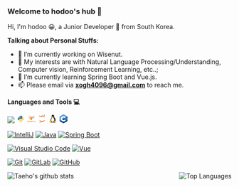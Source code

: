 ### Welcome to hodoo's hub 👋

Hi, I'm hodoo 😀, a Junior Developer 🚁 from South Korea.

**Talking about Personal Stuffs:**

- 🔭 I’m currently working on Wisenut.
- 🤔 My interests are with Natural Language Processing/Understanding, Computer vision, Reinforcement Learning, etc..;
- 🌱 I’m currently learning Spring Boot and Vue.js.
- 📫 Please email via **xogh4096@gmail.com** to reach me.


**Languages and Tools 💻**

<code><img height="20" src="https://pytorch.org/assets/images/pytorch-logo.png"></code>
<code><img src="https://raw.githubusercontent.com/github/explore/80688e429a7d4ef2fca1e82350fe8e3517d3494d/topics/python/python.png" alt=python height="20"/></code>
<code><img src="https://raw.githubusercontent.com/github/explore/80688e429a7d4ef2fca1e82350fe8e3517d3494d/topics/tensorflow/tensorflow.png" alt=tensorflow height="20"/></code>
<code><img src="https://raw.githubusercontent.com/github/explore/80688e429a7d4ef2fca1e82350fe8e3517d3494d/topics/jupyter-notebook/jupyter-notebook.png" alt=jupyter-notebook height="20"/></code>
<code><img src="https://raw.githubusercontent.com/github/explore/80688e429a7d4ef2fca1e82350fe8e3517d3494d/topics/linux/linux.png" alt=linux height="20"/></code>
<code><img src="https://raw.githubusercontent.com/github/explore/80688e429a7d4ef2fca1e82350fe8e3517d3494d/topics/cpp/cpp.png" alt=cpp height="20"/></code>

[![IntelliJ](https://img.shields.io/badge/IntelliJ_IDEA-000000?style=flat&logo=intellij-idea&link=https://github.com/hodoodang)](https://github.com/hodoodang)
[![Java](https://img.shields.io/badge/Java-FCA121?style=flat&logo=java&link=https://github.com/hodoodang)](https://github.com/hodoodang)
[![Spring Boot](https://img.shields.io/badge/Spring_Boot-6DB33F?style=flat&logo=spring&link=https://github.com/hodoodang)](https://github.com/hodoodang)

[![Visual Studio Code](https://img.shields.io/badge/Visual_Studio_Code-007ACC?style=flat&logo=visual-studio-code&link=https://github.com/hodoodang)](https://github.com/hodoodang)
[![Vue](https://img.shields.io/badge/Vue.js-FFFFFF?style=flat&logo=vue.js&link=https://github.com/hodoodang)](https://github.com/hodoodang)

[![Git](https://img.shields.io/badge/-Git-black?style=flat&logo=git&link=https://github.com/hodoodang)](https://github.com/hodoodang) [![GitLab](https://img.shields.io/badge/-GitLab-FCA121?style=flat&logo=gitlab&link=https://github.com/hodoodang)](https://gitlab.com/hodoodang) [![GitHub](https://img.shields.io/badge/-GitHub-181717?style=flat&logo=github&link=https://github.com/hodoodang)](https://github.com/hodoodang)

<img align="left" src="https://github-readme-stats.vercel.app/api?username=hodoodang&show_icons=true&hide_border=true&theme=graywhite" alt="Taeho's github stats">

<img align="right" src="https://github-readme-stats.vercel.app/api/top-langs/?username=hodoodang&theme=flag-india" alt="Top Languages" />

